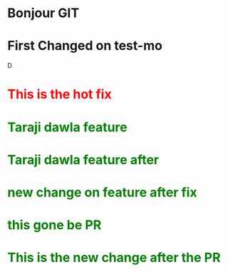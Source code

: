 <h1>Bonjour GIT</h1>
<h1>First Changed on test-mo</h1>D
<h1 style="color:red">This is the hot fix</h1>
<h1 style="color:green">Taraji dawla feature</h1>
<h1 style="color:green">Taraji dawla feature after</h1>
<h1 style="color:green">new change on feature after fix</h1>
<h1 style="color:green">this gone be PR</h1>
<h1 style="color:green">This is the new change after the PR</h1>
